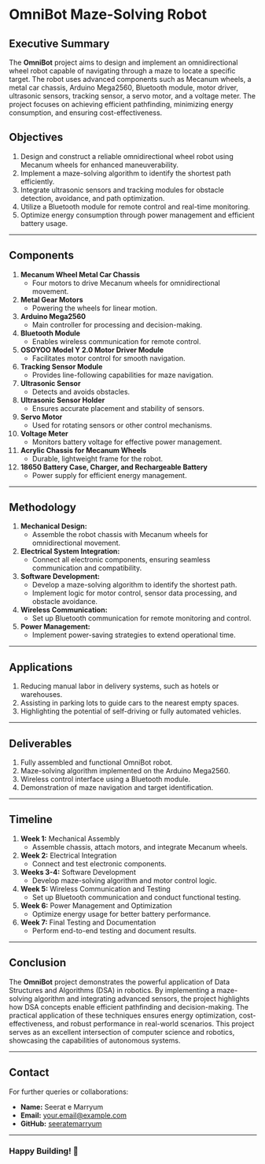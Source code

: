 # OmniBot Maze-Solving Robot

## Executive Summary
The **OmniBot** project aims to design and implement an omnidirectional wheel robot capable of navigating through a maze to locate a specific target. The robot uses advanced components such as Mecanum wheels, a metal car chassis, Arduino Mega2560, Bluetooth module, motor driver, ultrasonic sensors, tracking sensor, a servo motor, and a voltage meter. The project focuses on achieving efficient pathfinding, minimizing energy consumption, and ensuring cost-effectiveness.

## Objectives
1. Design and construct a reliable omnidirectional wheel robot using Mecanum wheels for enhanced maneuverability.
2. Implement a maze-solving algorithm to identify the shortest path efficiently.
3. Integrate ultrasonic sensors and tracking modules for obstacle detection, avoidance, and path optimization.
4. Utilize a Bluetooth module for remote control and real-time monitoring.
5. Optimize energy consumption through power management and efficient battery usage.

---
## Components
1. **Mecanum Wheel Metal Car Chassis**  
   - Four motors to drive Mecanum wheels for omnidirectional movement.
2. **Metal Gear Motors**  
   - Powering the wheels for linear motion.
3. **Arduino Mega2560**  
   - Main controller for processing and decision-making.
4. **Bluetooth Module**  
   - Enables wireless communication for remote control.
5. **OSOYOO Model Y 2.0 Motor Driver Module**  
   - Facilitates motor control for smooth navigation.
6. **Tracking Sensor Module**  
   - Provides line-following capabilities for maze navigation.
7. **Ultrasonic Sensor**  
   - Detects and avoids obstacles.
8. **Ultrasonic Sensor Holder**  
   - Ensures accurate placement and stability of sensors.
9. **Servo Motor**  
   - Used for rotating sensors or other control mechanisms.
10. **Voltage Meter**  
    - Monitors battery voltage for effective power management.
11. **Acrylic Chassis for Mecanum Wheels**  
    - Durable, lightweight frame for the robot.
12. **18650 Battery Case, Charger, and Rechargeable Battery**  
    - Power supply for efficient energy management.

---
## Methodology
1. **Mechanical Design:**
   - Assemble the robot chassis with Mecanum wheels for omnidirectional movement.
2. **Electrical System Integration:**
   - Connect all electronic components, ensuring seamless communication and compatibility.
3. **Software Development:**
   - Develop a maze-solving algorithm to identify the shortest path.
   - Implement logic for motor control, sensor data processing, and obstacle avoidance.
4. **Wireless Communication:**
   - Set up Bluetooth communication for remote monitoring and control.
5. **Power Management:**
   - Implement power-saving strategies to extend operational time.

---
## Applications
1. Reducing manual labor in delivery systems, such as hotels or warehouses.
2. Assisting in parking lots to guide cars to the nearest empty spaces.
3. Highlighting the potential of self-driving or fully automated vehicles.

---
## Deliverables
1. Fully assembled and functional OmniBot robot.
2. Maze-solving algorithm implemented on the Arduino Mega2560.
3. Wireless control interface using a Bluetooth module.
4. Demonstration of maze navigation and target identification.

---
## Timeline
1. **Week 1:** Mechanical Assembly  
   - Assemble chassis, attach motors, and integrate Mecanum wheels.
2. **Week 2:** Electrical Integration  
   - Connect and test electronic components.
3. **Weeks 3-4:** Software Development  
   - Develop maze-solving algorithm and motor control logic.
4. **Week 5:** Wireless Communication and Testing  
   - Set up Bluetooth communication and conduct functional testing.
5. **Week 6:** Power Management and Optimization  
   - Optimize energy usage for better battery performance.
6. **Week 7:** Final Testing and Documentation  
   - Perform end-to-end testing and document results.

---
## Conclusion
The **OmniBot** project demonstrates the powerful application of Data Structures and Algorithms (DSA) in robotics. By implementing a maze-solving algorithm and integrating advanced sensors, the project highlights how DSA concepts enable efficient pathfinding and decision-making. The practical application of these techniques ensures energy optimization, cost-effectiveness, and robust performance in real-world scenarios. This project serves as an excellent intersection of computer science and robotics, showcasing the capabilities of autonomous systems.

---
## Contact
For further queries or collaborations:
- **Name:** Seerat e Marryum
- **Email:** your.email@example.com
- **GitHub:** [seeratemarryum](https://github.com/seeratemarryum)

---
### Happy Building! 🤖

